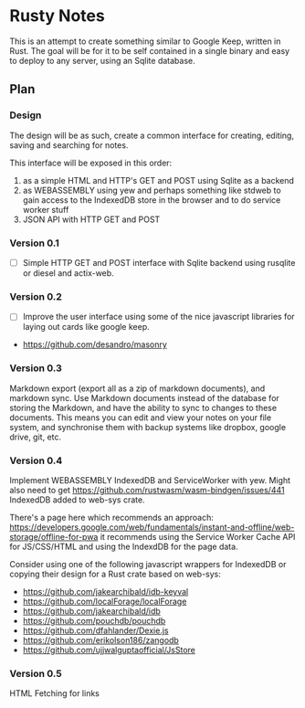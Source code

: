 # Rusty Notes

This is an attempt to create something similar to Google Keep, written in Rust.
The goal will be for it to be self contained in a single binary and easy to deploy to any server, using an Sqlite database.

## Plan

### Design
The design will be as such, create a common interface for creating, editing, saving and searching for notes. 

This interface will be exposed in this order:

  1. as a simple HTML and HTTP's GET and POST using Sqlite as a backend
  2. as WEBASSEMBLY using yew and perhaps something like stdweb to gain access to the IndexedDB store in the browser and to do service worker stuff
  3. JSON API with HTTP GET and POST

### Version 0.1

 + [ ] Simple HTTP GET and POST interface with Sqlite backend using rusqlite or diesel and actix-web.

### Version 0.2

 + [ ] Improve the user interface using some of the nice javascript libraries for laying out cards like google keep.

 + https://github.com/desandro/masonry

### Version 0.3

Markdown export (export all as a zip of markdown documents), and markdown sync. Use Markdown documents instead of the database for storing the Markdown, and have the ability to sync to changes to these documents. This means you can edit and view your notes on your file system, and synchronise them with backup systems like dropbox, google drive, git, etc.

### Version 0.4

Implement WEBASSEMBLY IndexedDB and ServiceWorker with yew.
Might also need to get https://github.com/rustwasm/wasm-bindgen/issues/441 IndexedDB added to web-sys crate.

There's a page here which recommends an approach: https://developers.google.com/web/fundamentals/instant-and-offline/web-storage/offline-for-pwa it recommends using the Service Worker Cache API for JS/CSS/HTML
and using the IndexdDB for the page data.

Consider using one of the following javascript wrappers for IndexedDB or copying their design for a Rust crate based on web-sys:

  + https://github.com/jakearchibald/idb-keyval
  + https://github.com/localForage/localForage
  + https://github.com/jakearchibald/idb
  + https://github.com/pouchdb/pouchdb 
  + https://github.com/dfahlander/Dexie.js
  + https://github.com/erikolson186/zangodb
  + https://github.com/ujjwalguptaofficial/JsStore


### Version 0.5

HTML Fetching for links

